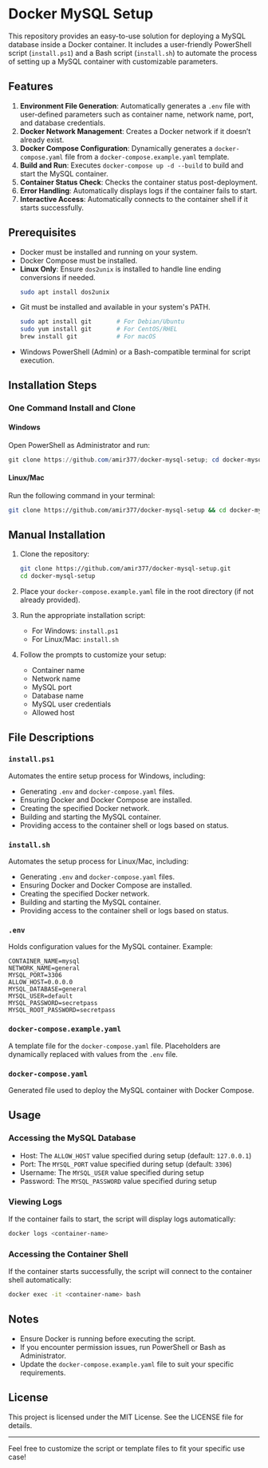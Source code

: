 
# Docker MySQL Setup

This repository provides an easy-to-use solution for deploying a MySQL database inside a Docker container. It includes a user-friendly PowerShell script (`install.ps1`) and a Bash script (`install.sh`) to automate the process of setting up a MySQL container with customizable parameters.

## Features

1. **Environment File Generation**: Automatically generates a `.env` file with user-defined parameters such as container name, network name, port, and database credentials.
2. **Docker Network Management**: Creates a Docker network if it doesn’t already exist.
3. **Docker Compose Configuration**: Dynamically generates a `docker-compose.yaml` file from a `docker-compose.example.yaml` template.
4. **Build and Run**: Executes `docker-compose up -d --build` to build and start the MySQL container.
5. **Container Status Check**: Checks the container status post-deployment.
6. **Error Handling**: Automatically displays logs if the container fails to start.
7. **Interactive Access**: Automatically connects to the container shell if it starts successfully.

## Prerequisites

- Docker must be installed and running on your system.
- Docker Compose must be installed.
- **Linux Only**: Ensure `dos2unix` is installed to handle line ending conversions if needed.
  ```bash
  sudo apt install dos2unix
  ```
- Git must be installed and available in your system's PATH.
  ```bash
  sudo apt install git       # For Debian/Ubuntu
  sudo yum install git       # For CentOS/RHEL
  brew install git           # For macOS
  ```
- Windows PowerShell (Admin) or a Bash-compatible terminal for script execution.

## Installation Steps

### One Command Install and Clone

#### Windows

Open PowerShell as Administrator and run:

```powershell
git clone https://github.com/amir377/docker-mysql-setup; cd docker-mysql-setup; ./install.ps1
```

#### Linux/Mac

Run the following command in your terminal:
```bash
git clone https://github.com/amir377/docker-mysql-setup && cd docker-mysql-setup && dos2unix install.sh && chmod +x install.sh && ./install.sh
```

## Manual Installation

1. Clone the repository:
   ```bash
   git clone https://github.com/amir377/docker-mysql-setup.git
   cd docker-mysql-setup
   ```

2. Place your `docker-compose.example.yaml` file in the root directory (if not already provided).

3. Run the appropriate installation script:
   - For Windows: `install.ps1`
   - For Linux/Mac: `install.sh`

4. Follow the prompts to customize your setup:
   - Container name
   - Network name
   - MySQL port
   - Database name
   - MySQL user credentials
   - Allowed host

## File Descriptions

### `install.ps1`

Automates the entire setup process for Windows, including:

- Generating `.env` and `docker-compose.yaml` files.
- Ensuring Docker and Docker Compose are installed.
- Creating the specified Docker network.
- Building and starting the MySQL container.
- Providing access to the container shell or logs based on status.

### `install.sh`

Automates the setup process for Linux/Mac, including:

- Generating `.env` and `docker-compose.yaml` files.
- Ensuring Docker and Docker Compose are installed.
- Creating the specified Docker network.
- Building and starting the MySQL container.
- Providing access to the container shell or logs based on status.

### `.env`

Holds configuration values for the MySQL container. Example:

```env
CONTAINER_NAME=mysql
NETWORK_NAME=general
MYSQL_PORT=3306
ALLOW_HOST=0.0.0.0
MYSQL_DATABASE=general
MYSQL_USER=default
MYSQL_PASSWORD=secretpass
MYSQL_ROOT_PASSWORD=secretpass
```

### `docker-compose.example.yaml`

A template file for the `docker-compose.yaml` file. Placeholders are dynamically replaced with values from the `.env` file.

### `docker-compose.yaml`

Generated file used to deploy the MySQL container with Docker Compose.

## Usage

### Accessing the MySQL Database

- Host: The `ALLOW_HOST` value specified during setup (default: `127.0.0.1`)
- Port: The `MYSQL_PORT` value specified during setup (default: `3306`)
- Username: The `MYSQL_USER` value specified during setup
- Password: The `MYSQL_PASSWORD` value specified during setup

### Viewing Logs

If the container fails to start, the script will display logs automatically:

```bash
docker logs <container-name>
```

### Accessing the Container Shell

If the container starts successfully, the script will connect to the container shell automatically:

```bash
docker exec -it <container-name> bash
```

## Notes

- Ensure Docker is running before executing the script.
- If you encounter permission issues, run PowerShell or Bash as Administrator.
- Update the `docker-compose.example.yaml` file to suit your specific requirements.

## License

This project is licensed under the MIT License. See the LICENSE file for details.

---

Feel free to customize the script or template files to fit your specific use case!
